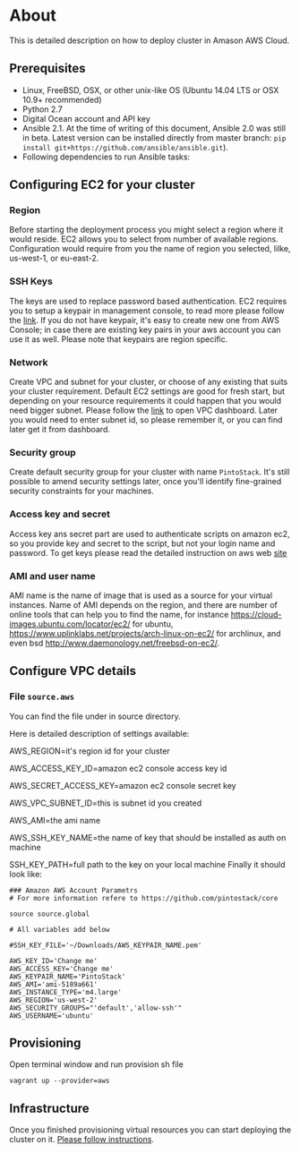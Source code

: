 # About

This is detailed description on how to deploy cluster in Amason AWS Cloud.

## Prerequisites 
* Linux, FreeBSD, OSX, or other unix-like OS (Ubuntu 14.04 LTS or OSX 10.9+ recommended)
* Python 2.7
* Digital Ocean account and API key
* Ansible 2.1. At the time of writing of this document, Ansible 2.0 was still in beta. Latest version can be installed directly from master branch: ```pip install git+https://github.com/ansible/ansible.git```). 
* Following dependencies to run Ansible tasks:

## Configuring EC2 for your cluster

### Region

Before starting the deployment process you might select a region where it would reside. EC2 allows you to select from number of available regions.
Configuration would require from you the name of region you selected, lilke, us-west-1, or eu-east-2.

### SSH Keys

The keys are used to replace password based authentication. EC2 requires you to setup a keypair in management console, to read more please follow the [link](http://docs.aws.amazon.com/opsworks/latest/userguide/security-ssh-access.html). If you do not have keypair, it's easy to create new one from AWS Console; in case there are existing key pairs in your aws account you can use it as well.
Please note that keypairs are region specific.

### Network

Create VPC and subnet for your cluster, or choose of any existing that suits your cluster requirement. Default EC2 settings are good for fresh start, but depending on your resource requirements it could happen that you would need bigger subnet. Please follow the [link](https://us-west-2.console.aws.amazon.com/vpc/home?region=us-west-2#) to open VPC dashboard. Later you would need to enter subnet id, so please remember it, or you can find later get it from dashboard.

### Security group

Create default security group for your cluster with name ```PintoStack```. It's still possible to amend security settings later, once you'll identify fine-grained security constraints for your machines.

### Access key and secret

Access key ans secret part are used to authenticate scripts on amazon ec2, so you provide key and secret to the script, but not your login name and password. To get keys please read the detailed instruction on aws web [site](http://docs.aws.amazon.com/AWSSimpleQueueService/latest/SQSGettingStartedGuide/AWSCredentials.html)

### AMI and user name

AMI name is the name of image that is used as a source for your virtual instances. Name of AMI depends on the region, and there are number of online tools that can help you to find the name, for instance https://cloud-images.ubuntu.com/locator/ec2/ for ubuntu, https://www.uplinklabs.net/projects/arch-linux-on-ec2/ for archlinux, and even bsd http://www.daemonology.net/freebsd-on-ec2/.

## Configure VPC details

### File ```source.aws```

You can find the file under in source directory.

Here is detailed description of settings available:

AWS_REGION=it's region id for your cluster

AWS_ACCESS_KEY_ID=amazon ec2 console access key id

AWS_SECRET_ACCESS_KEY=amazon ec2 console secret key

AWS_VPC_SUBNET_ID=this is subnet id you created

AWS_AMI=the ami name

AWS_SSH_KEY_NAME=the name of key that should be installed as auth on machine

SSH_KEY_PATH=full path to the key on your local machine
Finally it should look like:
```
### Amazon AWS Account Parametrs
# For more information refere to https://github.com/pintostack/core

source source.global

# All variables add below

#SSH_KEY_FILE='~/Downloads/AWS_KEYPAIR_NAME.pem'

AWS_KEY_ID='Change me'
AWS_ACCESS_KEY='Change me'
AWS_KEYPAIR_NAME='PintoStack'
AWS_AMI='ami-5189a661'
AWS_INSTANCE_TYPE='m4.large'
AWS_REGION='us-west-2'
AWS_SECURITY_GROUPS="'default','allow-ssh'"
AWS_USERNAME='ubuntu'
```
## Provisioning

Open terminal window and run provision sh file
```
vagrant up --provider=aws
```

## Infrastructure

Once you finished provisioning virtual resources you can start deploying the cluster on it.
[Please follow instructions](../README.install.md#Bootstrap).
